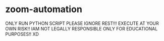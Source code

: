 # zoom-automation
ONLY RUN PYTHON SCRIPT
PLEASE IGNORE REST!!!
EXECUTE AT YOUR OWN RISK!!
IAM NOT LEGALLY RESPONSIBLE
ONLY FOR EDUCATIONAL PURPOSES!! XD
